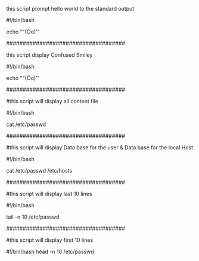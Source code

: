 this script prompt hello world to the standard output

#!/bin/bash

echo "\"(Ôo)'"

####################################

this script display Confused Smiley

#!/bin/bash

echo "\"(Ôo)'"

####################################

#this script will display all content file

#!/bin/bash

cat /etc/passwd


####################################

#this script will display Data base for the user & Data base for the local Host

#!/bin/bash

cat /etc/passwd /etc/hosts



####################################

#this script will display last 10 lines

#!/bin/bash

tail -n 10 /etc/passwd



####################################

#this script will display first 10 lines

#!/bin/bash
head -n 10 /etc/passwd